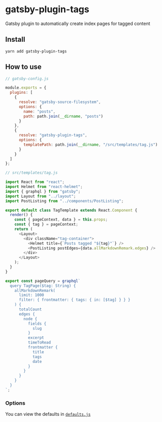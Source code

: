 # gatsby-plugin-tags

Gatsby plugin to automatically create index pages for tagged content

## Install

`yarn add gatsby-plugin-tags`

## How to use

```javascript
// gatsby-config.js

module.exports = {
  plugins: [
    {
      resolve: "gatsby-source-filesystem",
      options: {
        name: "posts",
        path: path.join(__dirname, "posts")
      }
    },
    {
      resolve: "gatsby-plugin-tags",
      options: {
        templatePath: path.join(__dirname, "/src/templates/tag.js")
      }
    }
  ]
};
```

```javascript
// src/templates/tag.js

import React from "react";
import Helmet from "react-helmet";
import { graphql } from "gatsby";
import Layout from "../layout";
import PostListing from "../components/PostListing";

export default class TagTemplate extends React.Component {
  render() {
    const { pageContext, data } = this.props;
    const { tag } = pageContext;
    return (
      <Layout>
        <div className="tag-container">
          <Helmet title={`Posts tagged "${tag}"`} />
          <PostListing postEdges={data.allMarkdownRemark.edges} />
        </div>
      </Layout>
    );
  }
}

export const pageQuery = graphql`
  query TagPage($tag: String) {
    allMarkdownRemark(
      limit: 1000
      filter: { frontmatter: { tags: { in: [$tag] } } }
    ) {
      totalCount
      edges {
        node {
          fields {
            slug
          }
          excerpt
          timeToRead
          frontmatter {
            title
            tags
            date
          }
        }
      }
    }
  }
`;
```

### Options

You can view the defaults in [`defaults.js`](https://github.com/r,cfadzean/gatsby-pantry/blob/master/packages/gatsby-plugin-tags/src/defaults.js)
